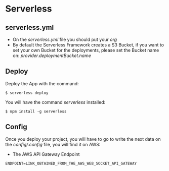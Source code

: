 # Serverless

## serverless.yml
 - On the *serverless.yml* file you should put your *org*
 - By default the Serverless Framework creates a S3 Bucket, if you want to set your own Bucket for the deployments, please set the Bucket name on: *provider.deploymentBucket.name*

## Deploy
Deploy the App with the command:
```
$ serverless deploy
```
You will have the command *serverless* installed:
```
$ npm install -g serverless
```

## Config
Once you deploy your project, you will have to go to write the next data on the *config/.config* file, you will find it on AWS:
 - The AWS API Gateway Endpoint
```
ENDPOINT=LINK_OBTAINED_FROM_THE_AWS_WEB_SOCKET_API_GATEWAY
```
